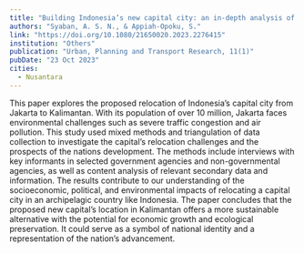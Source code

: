```yaml
---
title: "Building Indonesia’s new capital city: an in-depth analysis of prospects and challenges from current capital city of Jakarta to Kalimantan"
authors: "Syaban, A. S. N., & Appiah-Opoku, S."
link: "https://doi.org/10.1080/21650020.2023.2276415"
institution: "Others"
publication: "Urban, Planning and Transport Research, 11(1)"
pubDate: "23 Oct 2023"
cities:
  - Nusantara
---
```


This paper explores the proposed relocation of Indonesia’s capital city from Jakarta to Kalimantan. With its population of over 10 million, Jakarta faces environmental challenges such as severe traffic congestion and air pollution. This study used mixed methods and triangulation of data collection to investigate the capital’s relocation challenges and the prospects of the nations development. The methods include interviews with key informants in selected government agencies and non-governmental agencies, as well as content analysis of relevant secondary data and information. The results contribute to our understanding of the socioeconomic, political, and environmental impacts of relocating a capital city in an archipelagic country like Indonesia. The paper concludes that the proposed new capital’s location in Kalimantan offers a more sustainable alternative with the potential for economic growth and ecological preservation. It could serve as a symbol of national identity and a representation of the nation’s advancement.
